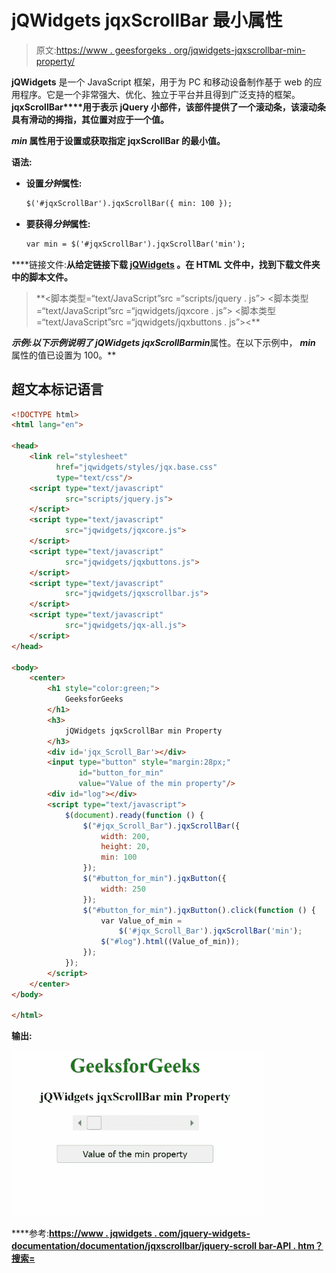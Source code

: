 # jQWidgets jqxScrollBar 最小属性

> 原文:[https://www . geesforgeks . org/jqwidgets-jqxscrollbar-min-property/](https://www.geeksforgeeks.org/jqwidgets-jqxscrollbar-min-property/)

**jQWidgets** 是一个 JavaScript 框架，用于为 PC 和移动设备制作基于 web 的应用程序。它是一个非常强大、优化、独立于平台并且得到广泛支持的框架。**jqxScrollBar****用于表示 jQuery 小部件，该部件提供了一个滚动条，该滚动条具有滑动的拇指，其位置对应于一个值。**

*****min*** 属性用于设置或获取指定 jqxScrollBar 的最小值。**

****语法:****

*   **设置*分钟*属性:**

    ```html
    $('#jqxScrollBar').jqxScrollBar({ min: 100 });
    ```

*   **要获得*分钟*属性:**

    ```html
    var min = $('#jqxScrollBar').jqxScrollBar('min');
    ```

****链接文件:**从给定链接下载 [jQWidgets](https://www.jqwidgets.com/download/) 。在 HTML 文件中，找到下载文件夹中的脚本文件。**

> <link rel="”stylesheet”" href="”jqwidgets/styles/jqx.base.css”" type="”text/css”/"> **<脚本类型=“text/JavaScript”src =“scripts/jquery . js”></script>
> <脚本类型=“text/JavaScript”src =“jqwidgets/jqxcore . js”></script>
> <脚本类型=“text/JavaScript”src =“jqwidgets/jqxbuttons . js”><**

****示例:**以下示例说明了 jQWidgets jqxScrollBar***min***属性。在以下示例中， ***min*** 属性的值已设置为 100。**

## **超文本标记语言**

```html
<!DOCTYPE html>
<html lang="en">

<head>
    <link rel="stylesheet" 
          href="jqwidgets/styles/jqx.base.css"
          type="text/css"/>
    <script type="text/javascript" 
            src="scripts/jquery.js">
    </script>
    <script type="text/javascript" 
            src="jqwidgets/jqxcore.js">
    </script>
    <script type="text/javascript" 
            src="jqwidgets/jqxbuttons.js">
    </script>
    <script type="text/javascript" 
            src="jqwidgets/jqxscrollbar.js">
    </script>
    <script type="text/javascript" 
            src="jqwidgets/jqx-all.js">
    </script>
</head>

<body>
    <center>
        <h1 style="color:green;">
            GeeksforGeeks
        </h1>
        <h3>
            jQWidgets jqxScrollBar min Property
        </h3>
        <div id='jqx_Scroll_Bar'></div>
        <input type="button" style="margin:28px;" 
               id="button_for_min" 
               value="Value of the min property"/>
        <div id="log"></div>
        <script type="text/javascript">
            $(document).ready(function () {
                $("#jqx_Scroll_Bar").jqxScrollBar({
                    width: 200,
                    height: 20,
                    min: 100
                });
                $("#button_for_min").jqxButton({
                    width: 250
                });
                $("#button_for_min").jqxButton().click(function () {
                    var Value_of_min =
                        $('#jqx_Scroll_Bar').jqxScrollBar('min');
                    $("#log").html((Value_of_min));
                });
            });
        </script>
    </center>
</body>

</html>
```

****输出:****

**![](img/6ea61ac3181c93db7c803cea45f74498.png)**

****参考:**[https://www . jqwidgets . com/jquery-widgets-documentation/documentation/jqxscrollbar/jquery-scroll bar-API . htm？搜索=](https://www.jqwidgets.com/jquery-widgets-documentation/documentation/jqxscrollbar/jquery-scrollbar-api.htm?search=)**